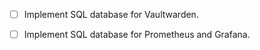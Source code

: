 - [ ] Implement SQL database for Vaultwarden.
- [ ] Implement SQL database for Prometheus and Grafana.

